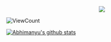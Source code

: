 <div align="center">
<img src="https://readme-typing-svg.herokuapp.com?size=50&center=true&vCenter=true&width=800&height=100&lines=Namaste%2B%F0%9F%99%8F%3BPranam%2B%F0%9F%99%8F%3BKhamma%20Ghani%2B%F0%9F%99%8F%3BVanakkam%2B%F0%9F%99%8F%3BSat%20Sri%20Akaal%2B%F0%9F%99%8F%3BAssalam%20Alaikum%2B%F0%9F%99%8F%3B">
<br>
</div>

![ViewCount](https://views.whatilearened.today/views/github/abhir9/abhir9.svg?cache=remove) <br>

<!--
**abhir9/abhir9** is a ✨ _special_ ✨ repository because its `README.md` (this file) appears on your GitHub profile.

Here are some ideas to get you started:

- 🔭 I’m currently working on ...
- 🌱 I’m currently learning ...
- 👯 I’m looking to collaborate on ...
- 🤔 I’m looking for help with ...
- 💬 Ask me about ...
- 📫 How to reach me: ...
- 😄 Pronouns: ...
- ⚡ Fun fact: ...
-->

[![Abhimanyu's github stats](https://github-readme-stats.vercel.app/api?username=abhir9&show_icons=true&theme=vue)](https://github.com/abhir9/github-readme-stats)
